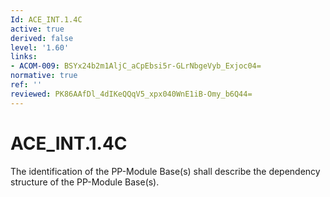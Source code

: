 ```yaml
---
Id: ACE_INT.1.4C
active: true
derived: false
level: '1.60'
links:
- ACOM-009: BSYx24b2m1AljC_aCpEbsi5r-GLrNbgeVyb_Exjoc04=
normative: true
ref: ''
reviewed: PK86AAfDl_4dIKeQQqV5_xpx040WnE1iB-Omy_b6Q44=
---
```


# ACE_INT.1.4C

The identification of the PP-Module Base(s) shall describe the dependency structure of the PP-Module Base(s).